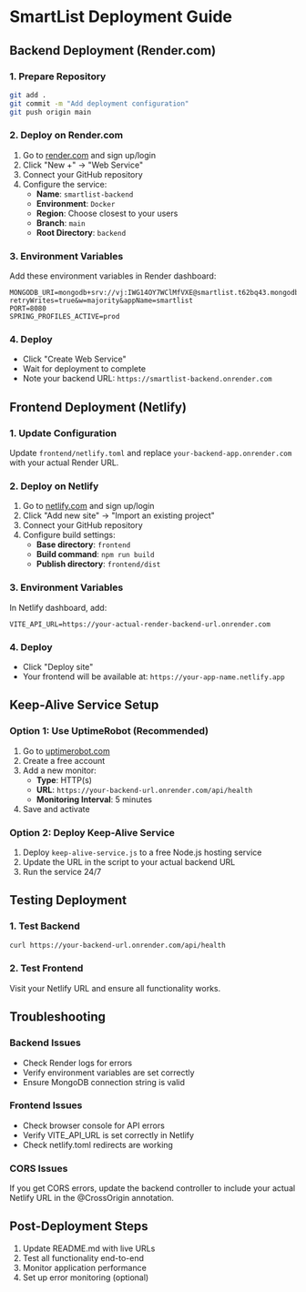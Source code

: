# SmartList Deployment Guide

## Backend Deployment (Render.com)

### 1. Prepare Repository
```bash
git add .
git commit -m "Add deployment configuration"
git push origin main
```

### 2. Deploy on Render.com
1. Go to [render.com](https://render.com) and sign up/login
2. Click "New +" → "Web Service"
3. Connect your GitHub repository
4. Configure the service:
   - **Name**: `smartlist-backend`
   - **Environment**: `Docker`
   - **Region**: Choose closest to your users
   - **Branch**: `main`
   - **Root Directory**: `backend`

### 3. Environment Variables
Add these environment variables in Render dashboard:
```
MONGODB_URI=mongodb+srv://vj:IWG14OY7WClMfVXE@smartlist.t62bq43.mongodb.net/smartlist?retryWrites=true&w=majority&appName=smartlist
PORT=8080
SPRING_PROFILES_ACTIVE=prod
```

### 4. Deploy
- Click "Create Web Service"
- Wait for deployment to complete
- Note your backend URL: `https://smartlist-backend.onrender.com`

## Frontend Deployment (Netlify)

### 1. Update Configuration
Update `frontend/netlify.toml` and replace `your-backend-app.onrender.com` with your actual Render URL.

### 2. Deploy on Netlify
1. Go to [netlify.com](https://netlify.com) and sign up/login
2. Click "Add new site" → "Import an existing project"
3. Connect your GitHub repository
4. Configure build settings:
   - **Base directory**: `frontend`
   - **Build command**: `npm run build`
   - **Publish directory**: `frontend/dist`

### 3. Environment Variables
In Netlify dashboard, add:
```
VITE_API_URL=https://your-actual-render-backend-url.onrender.com
```

### 4. Deploy
- Click "Deploy site"
- Your frontend will be available at: `https://your-app-name.netlify.app`

## Keep-Alive Service Setup

### Option 1: Use UptimeRobot (Recommended)
1. Go to [uptimerobot.com](https://uptimerobot.com)
2. Create a free account
3. Add a new monitor:
   - **Type**: HTTP(s)
   - **URL**: `https://your-backend-url.onrender.com/api/health`
   - **Monitoring Interval**: 5 minutes
4. Save and activate

### Option 2: Deploy Keep-Alive Service
1. Deploy `keep-alive-service.js` to a free Node.js hosting service
2. Update the URL in the script to your actual backend URL
3. Run the service 24/7

## Testing Deployment

### 1. Test Backend
```bash
curl https://your-backend-url.onrender.com/api/health
```

### 2. Test Frontend
Visit your Netlify URL and ensure all functionality works.

## Troubleshooting

### Backend Issues
- Check Render logs for errors
- Verify environment variables are set correctly
- Ensure MongoDB connection string is valid

### Frontend Issues
- Check browser console for API errors
- Verify VITE_API_URL is set correctly in Netlify
- Check netlify.toml redirects are working

### CORS Issues
If you get CORS errors, update the backend controller to include your actual Netlify URL in the @CrossOrigin annotation.

## Post-Deployment Steps

1. Update README.md with live URLs
2. Test all functionality end-to-end
3. Monitor application performance
4. Set up error monitoring (optional)
